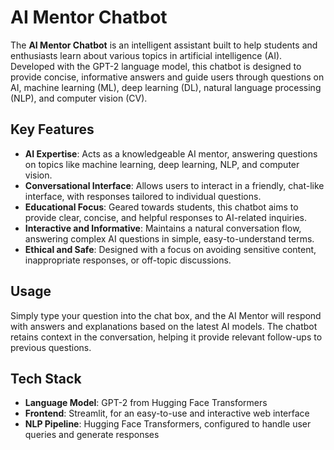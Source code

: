 # AI Mentor Chatbot

The **AI Mentor Chatbot** is an intelligent assistant built to help students and enthusiasts learn about various topics in artificial intelligence (AI). Developed with the GPT-2 language model, this chatbot is designed to provide concise, informative answers and guide users through questions on AI, machine learning (ML), deep learning (DL), natural language processing (NLP), and computer vision (CV).

## Key Features

- **AI Expertise**: Acts as a knowledgeable AI mentor, answering questions on topics like machine learning, deep learning, NLP, and computer vision.
- **Conversational Interface**: Allows users to interact in a friendly, chat-like interface, with responses tailored to individual questions.
- **Educational Focus**: Geared towards students, this chatbot aims to provide clear, concise, and helpful responses to AI-related inquiries.
- **Interactive and Informative**: Maintains a natural conversation flow, answering complex AI questions in simple, easy-to-understand terms.
- **Ethical and Safe**: Designed with a focus on avoiding sensitive content, inappropriate responses, or off-topic discussions.

## Usage

Simply type your question into the chat box, and the AI Mentor will respond with answers and explanations based on the latest AI models. The chatbot retains context in the conversation, helping it provide relevant follow-ups to previous questions.

## Tech Stack

- **Language Model**: GPT-2 from Hugging Face Transformers
- **Frontend**: Streamlit, for an easy-to-use and interactive web interface
- **NLP Pipeline**: Hugging Face Transformers, configured to handle user queries and generate responses

